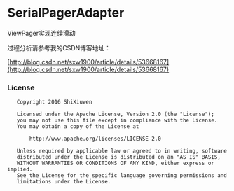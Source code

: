 # SerialPagerAdapter
ViewPager实现连续滑动

过程分析请参考我的CSDN博客地址：

[http://blog.csdn.net/sxw1900/article/details/53668167](http://blog.csdn.net/sxw1900/article/details/53668167)

### License

```
   Copyright 2016 ShiXiuwen

   Licensed under the Apache License, Version 2.0 (the "License");
   you may not use this file except in compliance with the License.
   You may obtain a copy of the License at

       http://www.apache.org/licenses/LICENSE-2.0

   Unless required by applicable law or agreed to in writing, software
   distributed under the License is distributed on an "AS IS" BASIS,
   WITHOUT WARRANTIES OR CONDITIONS OF ANY KIND, either express or implied.
   See the License for the specific language governing permissions and
   limitations under the License.
   ```
